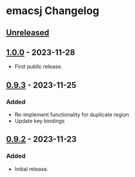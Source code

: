 <!-- Keep a Changelog guide -> https://keepachangelog.com -->

# emacsj Changelog

## [Unreleased]

## [1.0.0] - 2023-11-28

- First public release.

## [0.9.3] - 2023-11-25

### Added

- Re-implement functionality for duplicate region
- Update key bindings

## [0.9.2] - 2023-11-23

### Added

- Initial release.

[Unreleased]: https://github.com/strindberg/emacsj/compare/v1.0.0...HEAD
[1.0.0]: https://github.com/strindberg/emacsj/compare/v0.9.3...v1.0.0
[0.9.3]: https://github.com/strindberg/emacsj/compare/v0.9.2...v0.9.3
[0.9.2]: https://github.com/strindberg/emacsj/commits/v0.9.2
